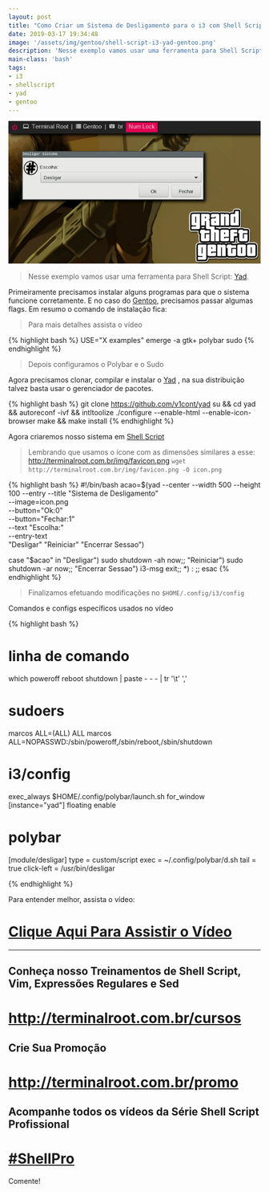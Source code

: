 ```yaml
---
layout: post
title: "Como Criar um Sistema de Desligamento para o i3 com Shell Script"
date: 2019-03-17 19:34:48
image: '/assets/img/gentoo/shell-script-i3-yad-gentoo.png'
description: 'Nesse exemplo vamos usar uma ferramenta para Shell Script: Yad.'
main-class: 'bash'
tags:
- i3
- shellscript
- yad
- gentoo
---
```


![Como Criar um Sistema de Desligamento para o i3 com Shell Script](/assets/img/gentoo/shell-script-i3-yad-gentoo.png)

> Nesse exemplo vamos usar uma ferramenta para Shell Script: [Yad](https://github.com/v1cont/yad).

Primeiramente precisamos instalar alguns programas para que o sistema funcione corretamente. E no caso do [Gentoo](http://terminalroot.com.br/2017/05/como-instalar-o-gentoo.html), precisamos passar algumas flags. Em resumo o comando de instalação fica:

> Para mais detalhes assista o vídeo

{% highlight bash  %}
USE="X examples" emerge -a gtk+ polybar sudo
{% endhighlight  %}

> Depois configuramos o Polybar e o Sudo

Agora precisamos clonar, compilar e instalar o [Yad](https://github.com/v1cont/yad) , na sua distribuição talvez basta usar o gerenciador de pacotes.

{% highlight bash  %}
git clone https://github.com/v1cont/yad
su && cd yad && autoreconf -ivf && intltoolize
./configure --enable-html --enable-icon-browser
make && make install
{% endhighlight  %}

Agora criaremos nosso sistema em [Shell Script](http://terminalroot.com.br/shell)

> Lembrando que usamos o ícone com as dimensões similares a esse: <http://terminalroot.com.br/img/favicon.png> `wget http://terminalroot.com.br/img/favicon.png -O icon.png`

{% highlight bash  %}
#!/bin/bash
acao=$(yad --center --width 500 --height 100 --entry --title "Sistema de Desligamento" \
	--image=icon.png \
	--button="Ok:0" \
	--button="Fechar:1" \
	--text "Escolha:" \
	--entry-text \
	"Desligar" "Reiniciar" "Encerrar Sessao")

case "$acao" in
	"Desligar") sudo shutdown -ah now;;
	"Reiniciar") sudo shutdown -ar now;;
	"Encerrar Sessao") i3-msg exit;;
	*) : ;;
esac
{% endhighlight  %}

> Finalizamos efetuando modificações no `$HOME/.config/i3/config`

Comandos e configs específicos usados no vídeo

{% highlight bash  %}

# linha de comando
which poweroff reboot shutdown | paste - - - | tr '\t' ','

# sudoers
marcos ALL=(ALL) ALL
marcos ALL=NOPASSWD:/sbin/poweroff,/sbin/reboot,/sbin/shutdown

# i3/config
exec_always $HOME/.config/polybar/launch.sh
for_window [instance="yad"] floating enable

# polybar
[module/desligar]
type = custom/script
exec = ~/.config/polybar/d.sh
tail = true
click-left = /usr/bin/desligar

{% endhighlight  %}

Para entender melhor, assista o vídeo:

# [Clique Aqui Para Assistir o Vídeo](https://youtu.be/Szoid9aH9Tw)

***

## Conheça nosso Treinamentos de Shell Script, Vim, Expressões Regulares e Sed
# <http://terminalroot.com.br/cursos>

## Crie Sua Promoção
# <http://terminalroot.com.br/promo>

## Acompanhe todos os vídeos da **Série Shell Script Profissional**
# [#ShellPro](http://bit.ly/shell-pro-root)

Comente!
